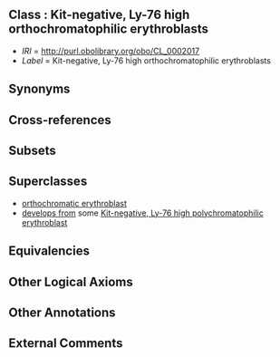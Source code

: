 
## Class : Kit-negative, Ly-76 high orthochromatophilic erythroblasts

 * *IRI* = http://purl.obolibrary.org/obo/CL_0002017
 * *Label* = Kit-negative, Ly-76 high orthochromatophilic erythroblasts

## Synonyms


## Cross-references


## Subsets


## Superclasses

 * [orthochromatic erythroblast](../../CL/52/CL_0000552.md)
 * [develops from](../../RO/02/RO_0002202.md) some [Kit-negative, Ly-76 high polychromatophilic erythroblast](../../CL/15/CL_0002015.md)

## Equivalencies


## Other Logical Axioms


## Other Annotations


## External Comments

